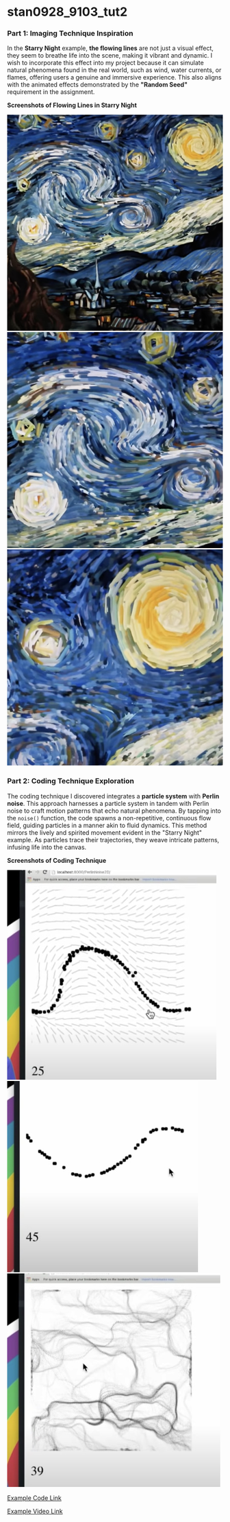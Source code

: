 # stan0928_9103_tut2

### Part 1: Imaging Technique Inspiration

In the **Starry Night** example, **the flowing lines** are not just a visual effect, they seem to breathe life into the scene, making it vibrant and dynamic. I wish to incorporate this effect into my project because it can simulate natural phenomena found in the real world, such as wind, water currents, or flames, offering users a genuine and immersive experience. This also aligns with the animated effects demonstrated by the **"Random Seed"** requirement in the assignment.

**Screenshots of Flowing Lines in Starry Night**

![StarryNight_1](week8quiz_image/IDEA9103_Week8Quiz_1.jpg)
![StarryNight_2](week8quiz_image/IDEA9103_Week8Quiz_2.jpg)
![StarryNight_3](week8quiz_image/IDEA9103_Week8Quiz_3.jpg)

### Part 2: Coding Technique Exploration

The coding technique I discovered integrates a **particle system** with **Perlin noise**. This approach harnesses a particle system in tandem with Perlin noise to craft motion patterns that echo natural phenomena. By tapping into the `noise()` function, the code spawns a non-repetitive, continuous flow field, guiding particles in a manner akin to fluid dynamics. This method mirrors the lively and spirited movement evident in the "Starry Night" example. As particles trace their trajectories, they weave intricate patterns, infusing life into the canvas.

**Screenshots of Coding Technique**

![CodingTechnique_1](week8quiz_image/IDEA9103_Week8Quiz_4.jpg)
![CodingTechnique_2](week8quiz_image/IDEA9103_Week8Quiz_5.jpg)
![CodingTechnique_3](week8quiz_image/IDEA9103_Week8Quiz_6.jpg)

[Example Code Link](https://github.com/CodingTrain/website-archive/tree/main/CodingChallenges/CC_024_PerlinNoiseFlowField/P5)

[Example Video Link](https://www.youtube.com/watch?v=sor1nwNIP9A)
